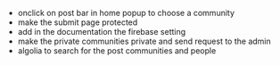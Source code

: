 - onclick on post bar in home popup to choose a community
- make the submit page protected
- add in the documentation the firebase setting
- make the private communities private and send request to the admin
- algolia to search for the post communities and people